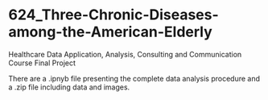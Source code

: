 # 624_Three-Chronic-Diseases-among-the-American-Elderly
Healthcare Data Application, Analysis, Consulting and Communication Course Final Project

There are a .ipnyb file presenting the complete data analysis procedure and a .zip file including data and images.
